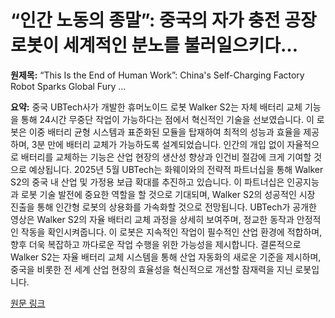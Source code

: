# “인간 노동의 종말”: 중국의 자가 충전 공장 로봇이 세계적인 분노를 불러일으키다…

**원제목:** “This Is the End of Human Work”: China's Self-Charging Factory Robot Sparks Global Fury ...

**요약:** 중국 UBTech사가 개발한 휴머노이드 로봇 Walker S2는 자체 배터리 교체 기능을 통해 24시간 무중단 작업이 가능하다는 점에서 혁신적인 기술을 선보였습니다.  이 로봇은 이중 배터리 균형 시스템과 표준화된 모듈을 탑재하여 최적의 성능과 효율을 제공하며, 3분 만에 배터리 교체가 가능하도록 설계되었습니다.  인간의 개입 없이 자율적으로 배터리를 교체하는 기능은 산업 현장의 생산성 향상과 인건비 절감에 크게 기여할 것으로 예상됩니다.  2025년 5월 UBTech는 화웨이와의 전략적 파트너십을 통해 Walker S2의 중국 내 산업 및 가정용 보급 확대를 추진하고 있습니다.  이 파트너십은 인공지능과 로봇 기술 발전에 중요한 역할을 할 것으로 기대되며,  Walker S2의 성공적인 시장 진출을 통해 인간형 로봇의 상용화를 가속화할 것으로 전망됩니다.  UBTech가 공개한 영상은 Walker S2의 자율 배터리 교체 과정을 상세히 보여주며,  정교한 동작과 안정적인 작동을 확인시켜줍니다.  이 로봇은 지속적인 작업이 필수적인 산업 환경에 적합하며,  향후 더욱 복잡하고 까다로운 작업 수행을 위한 가능성을 제시합니다.  결론적으로 Walker S2는  자율 배터리 교체 시스템을 통해 산업 자동화의 새로운 기준을 제시하며,  중국을 비롯한 전 세계 산업 현장의 효율성을 혁신적으로 개선할 잠재력을 지닌 로봇입니다.

[원문 링크](https://www.rudebaguette.com/en/2025/07/this-is-the-end-of-human-work-chinas-self-charging-factory-robot-sparks-global-fury-over-24-7-automation-without-limits/)
